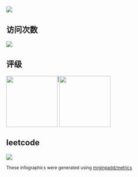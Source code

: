 <h1 align="left"> <a href="https://sunguoqi.com/"> <img src="https://readme-typing-svg.herokuapp.com/?lines=我是徐世豪，我为自己代言。"&center=true&size=27"> </a> </h1>

## 访问次数
<div align="left">
<img src="https://profile-counter.glitch.me/mrginpadd/count.svg">
</div>

## 评级
<div style="display: flex;"> 
   <img height="137px"  src="https://github-readme-stats.vercel.app/api/top-langs/?username=mrginpadd&hide_title=true&hide_border=true&layout=compact&langs_count=6&text_color=000&icon_color=fff&bg_color=0,52fa5a,4dfcff,c64dff&theme=graywhite" /> 
   <text>|</text>
  <img height="137px" src="https://github-readme-stats.vercel.app/api?username=mrginpadd&hide_title=true&hide_border=true&show_icons=trueline_height=21&text_color=000&icon_color=000&bg_color=0,ea6161,ffc64d,fffc4d,52fa5a&theme=graywhite" /> 
</div>

## leetcode

<img src="https://stats.justsong.cn/api/leetcode/?username=豪仔&theme=dark"></img>


<sub>These infographics were generated using [mrginpadd/metrics](https://github.com/mrginpadd/metrics)</sub>
